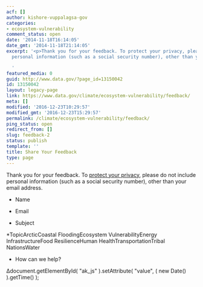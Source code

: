 ```yaml
---
acf: []
author: kishore-vuppalagsa-gov
categories:
- ecosystem-vulnerability
comment_status: open
date: '2014-11-18T16:14:05'
date_gmt: '2014-11-18T21:14:05'
excerpt: '<p>Thank you for your feedback. To protect your privacy, please do not include
  personal information (such as a social security number), other than your email address.</p>

  '
featured_media: 0
guid: http://www.data.gov/?page_id=13150042
id: 13150042
layout: legacy-page
link: https://www.data.gov/climate/ecosystem-vulnerability/feedback/
meta: []
modified: '2016-12-23T10:29:57'
modified_gmt: '2016-12-23T15:29:57'
permalink: /climate/ecosystem-vulnerability/feedback/
ping_status: open
redirect_from: []
slug: feedback-2
status: publish
template: ''
title: Share Your Feedback
type: page
---
```

Thank you for your feedback. To [protect your privacy,](http://www.data.gov/privacy-policy) please do not include personal information (such as a social security number), other than your email address.




 













* Name


* Email




* Subject


*TopicArcticCoastal FloodingEcosystem VulnerabilityEnergy InfrastructureFood ResilienceHuman HealthTransportationTribal NationsWater




* How can we help?








Δdocument.getElementById( "ak\_js" ).setAttribute( "value", ( new Date() ).getTime() );



